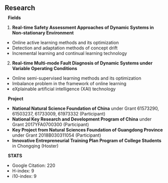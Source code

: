 
<h1 id="research"></h1>

<h2 style="margin: 60px 0px 10px;">Research</h2>

<h4 style="margin:0 10px 0;">Fields</h4>

1.  <strong>Real-time Safety Assessment Approaches of Dynamic Systems in Non-stationary Environment</strong>
* Online active learning methods and its optimization
* Detection and adaptation methods of concept drift
* Incremental learning and continual learning technology

2. <strong> Real-time Multi-mode Fault Diagnosis of Dynamic Systems under Variable Operating Conditions</strong> 
* Online semi-supervised learning methods and its optimization
* Imbalance problem in the framework of online learning
* eXplainable artificial intelligence (XAI) technology

<h4 style="margin:0 10px 0;">Project</h4>

* **National Natural Science Foundation of China** under Grant 61573290, 61503237, 61733009, 61973332 (Participant) 
* **National Key Research and Development Program of China** under Grant 2017YFA0700300 (Participant)
* **Key Project from Natural Sciences Foundation of Guangdong Province** under Grant 2018B030311054 (Participant) 
* **Innovative Entrepreneurial Training Plan Program of College Students** in Chongqing (Hoster)

<h4 style="margin:0 10px 0;">STATS</h4>

* Google Citation: 220
* H-index: 9
* i10-index: 9
